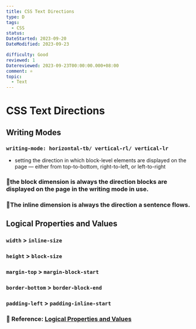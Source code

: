 ```yaml
---
title: CSS Text Directions
type: D
tags:
  - CSS
status:
DateStarted: 2023-09-20
DateModified: 2023-09-23

difficulty: Good
reviewed: 1
Datereviewed: 2023-09-23T00:00:00.000+08:00
comment: ⭐
topic:
  - Text
---
```


# CSS Text Directions

## Writing Modes

### `writing-mode: horizontal-tb/ vertical-rl/ vertical-lr`

- setting the direction in which block-level elements are displayed on the page — either from top-to-bottom, right-to-left, or left-to-right

### 📌the block dimension is always the direction blocks are displayed on the page in the writing mode in use.

### 📌The inline dimension is always the direction a sentence flows.

## Logical Properties and Values

### `width` > **`inline-size`**

### `height` > **`block-size`**

### `margin-top` > **`margin-block-start`**

### `border-bottom` > **`border-block-end`**

### `padding-left` > **`padding-inline-start`**

### 📌 Reference: [Logical Properties and Values](https://developer.mozilla.org/en-US/docs/Web/CSS/CSS_logical_properties_and_values)
